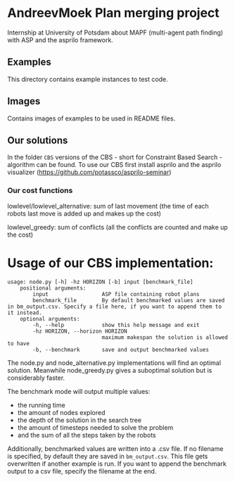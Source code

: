 # AndreevMoek Plan merging project

Internship at University of Potsdam about MAPF (multi-agent path finding) with ASP and the asprilo framework.

## Examples

This directory contains example instances to test code.

## Images

Contains images of examples to be used in README files.

## Our solutions

In the folder `CBS` versions of the CBS - short for Constraint Based Search - algorithm can be found. To use our CBS first install asprilo and the asprilo visualizer (https://github.com/potassco/asprilo-seminar)

### Our cost functions

lowlevel/lowlevel_alternative: sum of last movement (the time of each robots last move is added up and makes up the cost)

lowlevel_greedy: sum of conflicts (all the conflicts are counted  and make up the cost)

# Usage of our CBS implementation:
```
usage: node.py [-h] -hz HORIZON [-b] input [benchmark_file]
    positional arguments:
        input                 ASP file containing robot plans
        benchmark_file        By default benchmarked values are saved in bm_output.csv. Specify a file here, if you want to append them to it instead.
    optional arguments:
        -h, --help            show this help message and exit
        -hz HORIZON, --horizon HORIZON
                              maximum makespan the solution is allowed to have
        -b, --benchmark       save and output benchmarked values
```  
The node.py and node_alternative.py implementations will find an optimal solution. Meanwhile node_greedy.py gives a suboptimal solution but is considerably faster.

The benchmark mode will output multiple values:
* the running time
* the amount of nodes explored 
* the depth of the solution in the search tree
* the amount of timesteps needed to solve the problem
* and the sum of all the steps taken by the robots

Additionally, benchmarked values are written into a .csv file. If no filename is specified, by default they are saved in `bm_output.csv`. This file gets overwritten if another example is run. If you want to append the benchmark output to a csv file, specify the filename at the end.  
